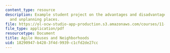 ```yaml
---
content_type: resource
description: Example student project on the advantages and disadvantages of planning
  and unplanning places.
file: https://ol-ocw-studio-app-production.s3.amazonaws.com/courses/11-333-urban-design-seminar-spring-2005/18290947b4283f4d9939c1cfd2de27cc_housesandneighds.pdf
file_type: application/pdf
resourcetype: Document
title: Agile Houses and Neighborhoods
uid: 18290947-b428-3f4d-9939-c1cfd2de27cc
---
```

